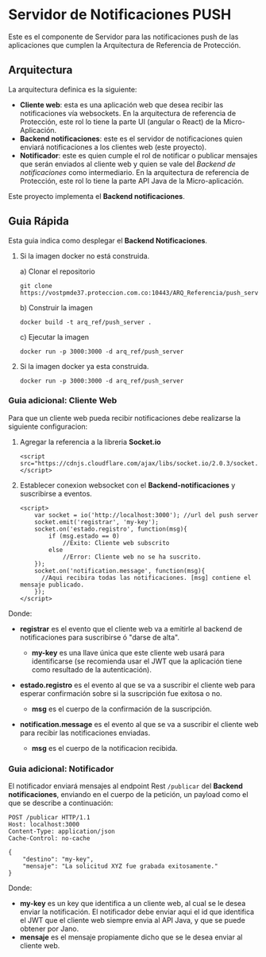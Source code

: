 # Servidor de Notificaciones PUSH 

Este es el componente de Servidor para las notificaciones push de las aplicaciones que cumplen
la Arquitectura de Referencia de Protección.

## Arquitectura

La arquitectura definica es la siguiente:

- **Cliente web**: esta es una aplicación web que desea recibir las 
    notificaciones vía websockets. En la arquitectura de referencia de Protección,
    este rol lo tiene la parte UI (angular o React) de la Micro-Aplicación.
- **Backend notificaciones**: este es el servidor de notificaciones quien 
    enviará notificaciones a los clientes web (este proyecto).
- **Notificador**: este es quien cumple el rol de notificar o publicar mensajes 
    que serán enviados al cliente web y quien se vale del *Backend de notificaciones* 
    como intermediario. En la arquitectura de referencia de Protección, este rol lo
    tiene la parte API Java de la Micro-aplicación.


Este proyecto implementa el **Backend notificaciones**.

## Guia Rápida

Esta guia indica como desplegar el **Backend Notificaciones**.

1. Si la imagen docker no está construida.

    a) Clonar el repositorio

    ```
    git clone https://vostpmde37.proteccion.com.co:10443/ARQ_Referencia/push_server.git
    ```
    
    b) Construir la imagen
    
    ```
    docker build -t arq_ref/push_server .
    ```
    
    c) Ejecutar la imagen

    ```
    docker run -p 3000:3000 -d arq_ref/push_server
    ```

2. Si la imagen docker ya esta construida.

    ```
    docker run -p 3000:3000 -d arq_ref/push_server
    ```

### Guia adicional:  Cliente Web

Para que un cliente web pueda recibir notificaciones debe realizarse la siguiente
configuracion:

1. Agregar la referencia a la libreria **Socket.io**

    ```
    <script src="https://cdnjs.cloudflare.com/ajax/libs/socket.io/2.0.3/socket.io.js"></script>
    ```

2. Establecer conexion websocket con el **Backend-notificaciones** y suscribirse
   a eventos.

    ```
    <script>
        var socket = io('http://localhost:3000'); //url del push server
        socket.emit('registrar', 'my-key');
        socket.on('estado.registro', function(msg){
            if (msg.estado == 0) 
                //Exito: Cliente web subscrito 
            else 
                //Error: Cliente web no se ha suscrito.
        });
        socket.on('notification.message', function(msg){
          //Aqui recibira todas las notificaciones. [msg] contiene el mensaje publicado.
        });    
    </script>
    ```

Donde:

- **registrar** es el evento que el cliente web va a emitirle al backend de 
    notificaciones para suscribirse ó "darse de alta".
    - **my-key** es una llave única que este cliente web usará para identificarse 
        (se recomienda usar el JWT que la aplicación tiene como resultado de la autenticación).

- **estado.registro** es el evento al que se va a suscribir el cliente web para 
    esperar confirmación sobre si la suscripción fue exitosa o no.
    - **msg** es el cuerpo de la confirmación de la suscripción.

- **notification.message** es el evento al que se va a suscribir el cliente web para 
    recibir las notificaciones enviadas.
    - **msg** es el cuerpo de la notificacion recibida.
    

### Guia adicional:   Notificador

El notificador enviará mensajes al endpoint Rest ```/publicar``` del **Backend notificaciones**,
enviando en el cuerpo de la petición, un payload como el que se describe a continuación:

```
POST /publicar HTTP/1.1
Host: localhost:3000
Content-Type: application/json
Cache-Control: no-cache

{
	"destino": "my-key",
	"mensaje": "La solicitud XYZ fue grabada exitosamente."
}
```

Donde:

- **my-key** es un key que identifica a un cliente web, al cual se le desea 
    enviar la notificación. El notificador debe enviar aqui el id que identifica 
    el JWT que el cliente web siempre envia al API Java, y que se puede obtener
    por Jano.
- **mensaje** es el mensaje propiamente dicho que se le desea enviar al cliente web.

